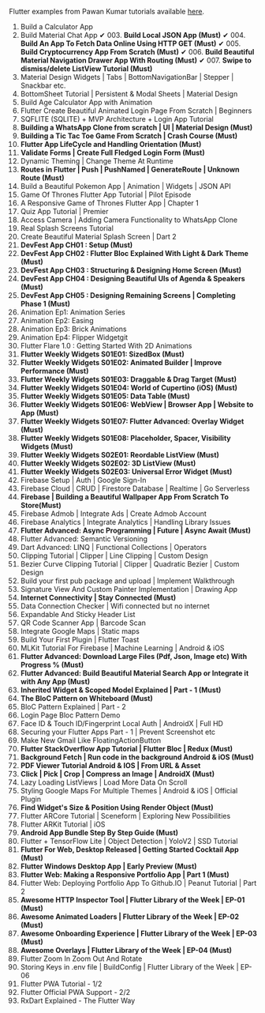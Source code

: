 Flutter examples from Pawan Kumar tutorials available [here](https://www.youtube.com/watch?v=Nl2kmAbC0bg&list=PLR2qQy0Zxs_WAho9MWS1e36xF9PKLdM5w).

001. Build a Calculator App
002. Build Material Chat App 
✔ 003. **Build Local JSON App (Must)**
✔ 004. **Build An App To Fetch Data Online Using HTTP GET (Must)**
✔ 005. **Build Cryptocurrency App From Scratch (Must)**
✔ 006. **Build Beautiful Material Navigation Drawer App With Routing (Must)**
✔ 007. **Swipe to dismiss/delete ListView Tutorial (Must)**
008. Material Design Widgets | Tabs | BottomNavigationBar | Stepper | Snackbar etc.
009. BottomSheet Tutorial | Persistent & Modal Sheets | Material Design
010. Build Age Calculator App with Animation
011. Flutter Create Beautiful Animated Login Page From Scratch | Beginners
012. SQFLITE (SQLITE) + MVP Architecture + Login App Tutorial
013. **Building a WhatsApp Clone from scratch | UI | Material Design (Must)**
014. **Building a Tic Tac Toe Game From Scratch | Crash Course (Must)**
015. **Flutter App LifeCycle and Handling Orientation (Must)**
016. **Validate Forms | Create Full Fledged Login Form (Must)**
017. Dynamic Theming | Change Theme At Runtime
018. **Routes in Flutter | Push | PushNamed | GenerateRoute | Unknown Route (Must)**
019. Build a Beautiful Pokemon App | Animation | Widgets | JSON API
020. Game Of Thrones Flutter App Tutorial | Pilot Episode
021. A Responsive Game of Thrones Flutter App | Chapter 1
022. Quiz App Tutorial | Premier
023. Access Camera | Adding Camera Functionality to WhatsApp Clone
024. Real Splash Screens Tutorial
025. Create Beautiful Material Splash Screen | Dart 2
026. **DevFest App CH01 : Setup (Must)**
027. **DevFest App CH02 : Flutter Bloc Explained With Light & Dark Theme (Must)**
028. **DevFest App CH03 : Structuring & Designing Home Screen (Must)**
029. **DevFest App CH04 : Designing Beautiful UIs of Agenda & Speakers (Must)**
030. **DevFest App CH05 : Designing Remaining Screens | Completing Phase 1 (Must)**
031. Animation Ep1: Animation Series
032. Animation Ep2: Easing
033. Animation Ep3: Brick Animations
034. Animation Ep4: Flipper Widgetgit
035. Flutter Flare 1.0 : Getting Started With 2D Animations
036. **Flutter Weekly Widgets S01E01: SizedBox (Must)**
037. **Flutter Weekly Widgets S01E02: Animated Builder | Improve Performance (Must)**
038. **Flutter Weekly Widgets S01E03: Draggable & Drag Target (Must)**
039. **Flutter Weekly Widgets S01E04: World of Cupertino (iOS) (Must)**
040. **Flutter Weekly Widgets S01E05: Data Table (Must)**
041. **Flutter Weekly Widgets S01E06: WebView | Browser App | Website to App (Must)**
042. **Flutter Weekly Widgets S01E07: Flutter Advanced: Overlay Widget (Must)**
043. **Flutter Weekly Widgets S01E08: Placeholder, Spacer, Visibility Widgets (Must)**
044. **Flutter Weekly Widgets S02E01: Reordable ListView (Must)**
045. **Flutter Weekly Widgets S02E02: 3D ListView (Must)**
046. **Flutter Weekly Widgets S02E03: Universal Error Widget (Must)**
047. Firebase Setup | Auth | Google Sign-In
048. Firebase Cloud | CRUD | Firestore Database | Realtime | Go Serverless
049. **Firebase | Building a Beautiful Wallpaper App From Scratch To Store(Must)**
050. Firebase Admob | Integrate Ads | Create Admob Account
051. Firebase Analytics | Integrate Analytics | Handling Library Issues
052. **Flutter Advanced: Async Programming | Future | Async Await (Must)**
053. Flutter Advanced: Semantic Versioning
054. Dart Advanced: LINQ | Functional Collections | Operators
055. Clipping Tutorial | Clipper | Line Clipping | Custom Design
056. Bezier Curve Clipping Tutorial | Clipper | Quadratic Bezier | Custom Design
057. Build your first pub package and upload | Implement Walkthrough
058. Signature View And Custom Painter Implementation | Drawing App
059. **Internet Connectivity | Stay Connected (Must)**
060. Data Connection Checker | Wifi connected but no internet
061. Expandable And Sticky Header List
062. QR Code Scanner App | Barcode Scan
063. Integrate Google Maps | Static maps
064. Build Your First Plugin | Flutter Toast
065. MLKit Tutorial For Firebase | Machine Learning | Android & iOS
066. **Flutter Advanced: Download Large Files (Pdf, Json, Image etc) With Progress % (Must)**
067. **Flutter Advanced: Build Beautiful Material Search App or Integrate it with Any App (Must)**
068. **Inherited Widget & Scoped Model Explained | Part - 1 (Must)**
069. **The BloC Pattern on Whiteboard (Must)**
070. BloC Pattern Explained | Part - 2
071. Login Page Bloc Pattern Demo
072. Face ID & Touch ID/Fingerprint Local Auth | AndroidX | Full HD
073. Securing your Flutter Apps Part - 1 | Prevent Screenshot etc
074. Make New Gmail Like FloatingActionButton
075. **Flutter StackOverflow App Tutorial | Flutter Bloc | Redux (Must)**
076. **Background Fetch | Run code in the background Android & iOS (Must)**
077. **PDF Viewer Tutorial Android & IOS | From URL & Asset**
078. **Click | Pick | Crop | Compress an Image | AndroidX (Must)**
079. Lazy Loading ListViews | Load More Data On Scroll
080. Styling Google Maps For Multiple Themes | Android & iOS | Official Plugin
081. **Find Widget's Size & Position Using Render Object (Must)**
082. Flutter ARCore Tutorial | Sceneform | Exploring New Possibilities
083. Flutter ARKit Tutorial | iOS
084. **Android App Bundle Step By Step Guide (Must)**
085. Flutter + TensorFlow Lite | Object Detection | YoloV2 | SSD Tutorial
086. **Flutter For Web, Desktop Released | Getting Started Cocktail App (Must)**
087. **Flutter Windows Desktop App | Early Preview (Must)**
088. **Flutter Web: Making a Responsive Portfolio App | Part 1 (Must)**
089. Flutter Web: Deploying Portfolio App To Github.IO | Peanut Tutorial | Part 2 
090. **Awesome HTTP Inspector Tool | Flutter Library of the Week | EP-01 (Must)**
091. **Awesome Animated Loaders | Flutter Library of the Week | EP-02 (Must)**
092. **Awesome Onboarding Experience | Flutter Library of the Week | EP-03 (Must)**
093. **Awesome Overlays | Flutter Library of the Week | EP-04 (Must)**
094. Flutter Zoom In Zoom Out And Rotate
095. Storing Keys in .env file | BuildConfig | Flutter Library of the Week | EP-06
096. Flutter PWA Tutorial - 1/2
097. Flutter Official PWA Support - 2/2
098. RxDart Explained - The Flutter Way